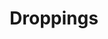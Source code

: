---
layout: other-video
permalink: /droppings
title: Droppings
video_number: 56
release_date: 1998-01-01
description: |
  Holy Shit (1998)

  The original version was 4 minutes long and called Droppings. Maybe one day I’ll upload the whole thing, but this gets the idea across quite well.
yt_description: |
  highlights from the film "Droppings" (a.k.a. Bird Turds) Made in August 1998
cast: 
video_info:
  - youtube;Highlight video called "Holy Shit!";7ixLF0cP9WY
  - bitchute;Bitchute archive;ZfI67Bil2UDC
poster: droppings.jpg
video_available: true
medium: live action
old_cm_description: |
  This is sort of like a remake of Alfred Hitchcock's "The Birds", but instead of pecking at people, the birds attack by crapping. The bird feces was made from milk and flour which was dumped from a ladder onto the star, Joe's head. It dried in his hair and took a long time to wash out. He was a great sport about the whole thing.
james_old_star_rating: 
james_old_number_rating: 7
---